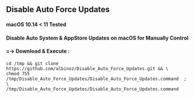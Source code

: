 ## Disable Auto Force Updates
####  macOS 10.14 < 11 Tested

#### Disable Auto System & AppStore Updates on macOS for Manually Control

#### =-> Download & Execute :
```
cd /tmp && git clone https://github.com/albinoz/Disable_Auto_Force_Updates.git && \
chmod 755 /tmp/Disable_Auto_Force_Updates/Disable_Auto_Force_Updates.command  ; \
/tmp/Disable_Auto_Force_Updates/Disable_Auto_Force_Updates.command
